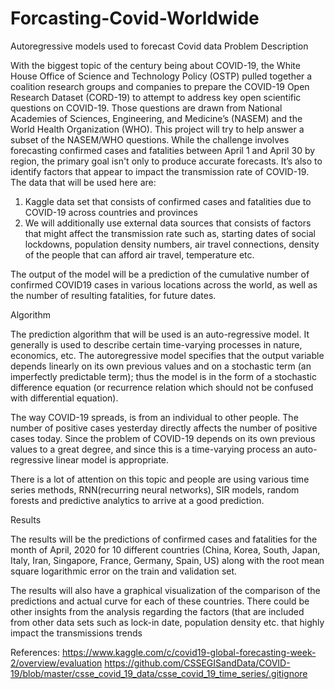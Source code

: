 # Forcasting-Covid-Worldwide
Autoregressive models used to forecast Covid data
Problem Description

With the biggest topic of the century being about COVID-19, the White House Office of Science and Technology Policy (OSTP) pulled together a coalition research groups and companies to prepare the COVID-19 Open Research Dataset (CORD-19) to attempt to address key open scientific questions on COVID-19. Those questions are drawn from National Academies of Sciences, Engineering, and Medicine’s (NASEM) and the World Health Organization (WHO). This project will try to help answer a subset of the NASEM/WHO questions. While the challenge involves forecasting confirmed cases and fatalities between April 1 and April 30 by region, the primary goal isn't only to produce accurate forecasts. It’s also to identify factors that appear to impact the transmission rate of COVID-19. 
The data that will be used here are:

1.	Kaggle data set that consists of confirmed cases and fatalities due to COVID-19 across countries and provinces
2.	We will additionally use external data sources that consists of factors that might affect the transmission rate such as, starting dates of social lockdowns, population density numbers, air travel connections, density of the people that can afford air travel, temperature etc.

The output of the model will be a prediction of the cumulative number of confirmed COVID19 cases in various locations across the world, as well as the number of resulting fatalities, for future dates. 


Algorithm

The prediction algorithm that will be used is an auto-regressive model. It generally is used to describe certain time-varying processes in nature, economics, etc. The autoregressive model specifies that the output variable depends linearly on its own previous values and on a stochastic term (an imperfectly predictable term); thus the model is in the form of a stochastic difference equation (or recurrence relation which should not be confused with differential equation).

The way COVID-19 spreads, is from an individual to other people. The number of positive cases yesterday directly affects the number of positive cases today. Since the problem of COVID-19 depends on its own previous values to a great degree, and since this is a time-varying process an auto-regressive linear model is appropriate. 

There is a lot of attention on this topic and people are using various time series methods, RNN(recurring neural networks),  SIR models, random forests and predictive analytics to arrive at a good prediction.




Results

The results will be the predictions of confirmed cases and fatalities for the month of April, 2020 for 10 different countries (China, Korea, South, Japan, Italy, Iran, Singapore, France, Germany, Spain, US)  along with the root mean square logarithmic error on the train and validation set. 

The results will also have a graphical visualization of the comparison of the predictions and actual curve for each of these countries. There could be other insights from the analysis regarding the factors (that are included from other data sets such as lock-in date, population density etc. that highly impact the transmissions trends


References:
https://www.kaggle.com/c/covid19-global-forecasting-week-2/overview/evaluation
https://github.com/CSSEGISandData/COVID-19/blob/master/csse_covid_19_data/csse_covid_19_time_series/.gitignore
